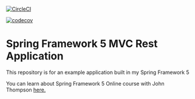 [![CircleCI](https://circleci.com/gh/sgolikRepo/spring5-mvc-rest-application/tree/master.svg?style=svg)](https://circleci.com/gh/sgolikRepo/spring5-mvc-rest-application/tree/master)

[![codecov](https://codecov.io/gh/sgolikRepo/spring5-mvc-rest-application/branch/master/graph/badge.svg?token=HF7NL5H6HY)](https://codecov.io/gh/sgolikRepo/spring5-mvc-rest-application)
# Spring Framework 5 MVC Rest Application

This repository is for an example application built in my Spring Framework 5

You can learn about Spring Framework 5 Online course with John Thompson [here.](http://courses.springframework.guru/p/spring-framework-5-begginer-to-guru/?product_id=363173)